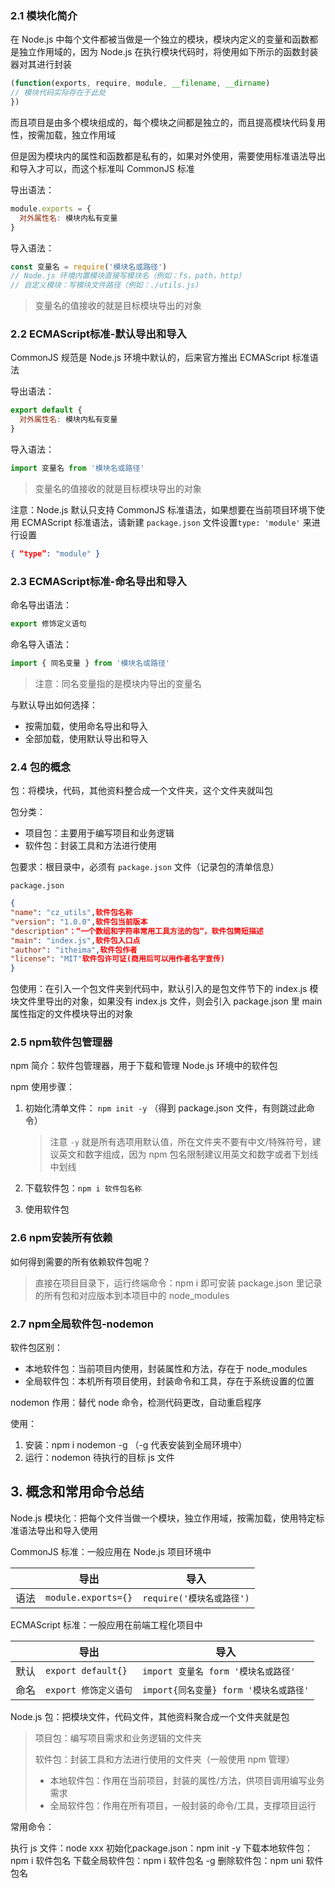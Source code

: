 ### 2.1 模块化简介

在 Node.js 中每个文件都被当做是一个独立的模块，模块内定义的变量和函数都是独立作用域的，因为 Node.js 在执行模块代码时，将使用如下所示的函数封装器对其进行封装

```js
(function(exports, require, module, __filename, __dirname)
// 模块代码实际存在于此处
})
```

而且项目是由多个模块组成的，每个模块之间都是独立的，而且提高模块代码复用性，按需加载，独立作用域

但是因为模块内的属性和函数都是私有的，如果对外使用，需要使用标准语法导出和导入才可以，而这个标准叫 CommonJS 标准

导出语法：

```js
module.exports = {
  对外属性名: 模块内私有变量
}
```

导入语法：

```js
const 变量名 = require('模块名或路径')
// Node.js 环境内置模块直接写模块名（例如：fs，path，http）
// 自定义模块：写模块文件路径（例如：./utils.js)
```

> 变量名的值接收的就是目标模块导出的对象

### 2.2 ECMAScript标准-默认导出和导入

CommonJS 规范是 Node.js 环境中默认的，后来官方推出 ECMAScript 标准语法

导出语法：

```js
export default {
  对外属性名: 模块内私有变量
}
```

导入语法：

```js
import 变量名 from '模块名或路径'
```

> 变量名的值接收的就是目标模块导出的对象

注意：Node.js 默认只支持 CommonJS 标准语法，如果想要在当前项目环境下使用 ECMAScript 标准语法，请新建 `package.json` 文件设置`type: 'module'` 来进行设置

```json
{ “type”: "module" }
```

### 2.3 ECMAScript标准-命名导出和导入

命名导出语法：

```js
export 修饰定义语句
```

命名导入语法：

```js
import { 同名变量 } from '模块名或路径'
```

> 注意：同名变量指的是模块内导出的变量名

与默认导出如何选择：

* 按需加载，使用命名导出和导入
* 全部加载，使用默认导出和导入

### 2.4 包的概念

包：将模块，代码，其他资料整合成一个文件夹，这个文件夹就叫包

包分类：

* 项目包：主要用于编写项目和业务逻辑
* 软件包：封装工具和方法进行使用

包要求：根目录中，必须有 `package.json` 文件（记录包的清单信息）

`package.json`

```json
{
"name": "cz_utils",软件包名称
"version": "1.0.0",软件包当前版本
"description"：“一个数组和字符串常用工具方法的包”，软件包筒短描述
"main": "index.js",软件包入口点
"author": "itheima",软件包作者
"license": "MIT"软件包许可证(商用后可以用作者名字宣传)
}
```

包使用：在引入一个包文件夹到代码中，默认引入的是包文件节下的 index.js 模块文件里导出的对象，如果没有 index.js 文件，则会引入 package.json 里 main 属性指定的文件模块导出的对象

### 2.5 npm软件包管理器

npm 简介：软件包管理器，用于下载和管理 Node.js 环境中的软件包

npm 使用步骤：

1. 初始化清单文件： `npm init -y` （得到 package.json 文件，有则跳过此命令）

   > 注意 `-y` 就是所有选项用默认值，所在文件夹不要有中文/特殊符号，建议英文和数字组成，因为 npm 包名限制建议用英文和数字或者下划线中划线

2. 下载软件包：`npm i 软件包名称`

3. 使用软件包

### 2.6 npm安装所有依赖

如何得到需要的所有依赖软件包呢？

> 直接在项目目录下，运行终端命令：npm i 即可安装 package.json 里记录的所有包和对应版本到本项目中的 node_modules

### 2.7 npm全局软件包-nodemon

软件包区别：

* 本地软件包：当前项目内使用，封装属性和方法，存在于 node_modules
* 全局软件包：本机所有项目使用，封装命令和工具，存在于系统设置的位置

nodemon 作用：替代 node 命令，检测代码更改，自动重启程序

使用：

1. 安装：npm i nodemon -g （-g 代表安装到全局环境中）
2. 运行：nodemon 待执行的目标 js 文件

## 3. 概念和常用命令总结

Node.js 模块化：把每个文件当做一个模块，独立作用域，按需加载，使用特定标准语法导出和导入使用

CommonJS 标准：一般应用在 Node.js 项目环境中

|      | 导出                | 导入                      |
| ---- | ------------------- | ------------------------- |
| 语法 | `module.exports={}` | `require('模块名或路径')` |

ECMAScript 标准：一般应用在前端工程化项目中

|      | 导出                  | 导入                                   |
| ---- | --------------------- | -------------------------------------- |
| 默认 | `export default{}`    | `import 变量名 form '模块名或路径'`    |
| 命名 | `export 修饰定义语句` | `import{同名变量} form '模块名或路径'` |

Node.js 包：把模块文件，代码文件，其他资料聚合成一个文件夹就是包

> 项目包：编写项目需求和业务逻辑的文件夹
>
> 软件包：封装工具和方法进行使用的文件夹（一般使用 npm 管理）
>
> * 本地软件包：作用在当前项目，封装的属性/方法，供项目调用编写业务需求
> * 全局软件包：作用在所有项目，一般封装的命令/工具，支撑项目运行

常用命令：

执行 js 文件：node xxx
初始化package.json：npm init -y
下载本地软件包：npm i 软件包名
下载全局软件包：npm i 软件包名 -g
删除软件包：npm uni 软件包名

